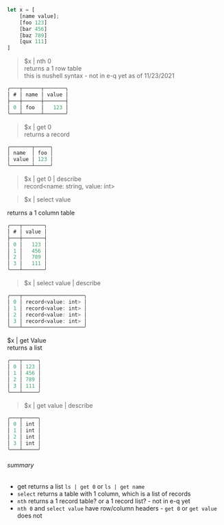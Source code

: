```rust
let x = [
    [name value];
    [foo 123]
    [bar 456]
    [baz 789]
    [qux 111]
]
```

> $x | nth 0  
returns a 1 row table   
this is nushell syntax - not in e-q yet as of 11/23/2021

```rust
╭───┬──────┬───────╮
│ # │ name │ value │
├───┼──────┼───────┤
│ 0 │ foo  │   123 │
╰───┴──────┴───────╯
```

> $x | get 0  
returns a record

```rust
╭───────┬─────╮
│ name  │ foo │
│ value │ 123 │
╰───────┴─────╯
```

> $x | get 0 | describe   
record<name: string, value: int>

> $x | select value  

returns a 1 column table  

```rust
╭───┬───────╮
│ # │ value │
├───┼───────┤
│ 0 │   123 │
│ 1 │   456 │
│ 2 │   789 │
│ 3 │   111 │
╰───┴───────╯
```

> $x | select value | describe

```rust
╭───┬────────────────────╮
│ 0 │ record<value: int> │
│ 1 │ record<value: int> │
│ 2 │ record<value: int> │
│ 3 │ record<value: int> │
╰───┴────────────────────╯
```

$x | get Value  
returns a list  

```rust
╭───┬─────╮
│ 0 │ 123 │
│ 1 │ 456 │
│ 2 │ 789 │
│ 3 │ 111 │
╰───┴─────╯
```

> $x | get value | describe  

```rust
╭───┬─────╮
│ 0 │ int │
│ 1 │ int │
│ 2 │ int │
│ 3 │ int │
╰───┴─────╯
```
###### summary

* get returns a list `ls | get 0` or `ls | get name`
* `select` returns a table with 1 column, which is a list of records
* `nth` returns a 1 record table? or a 1 record list? - not in e-q yet
* `nth 0` and `select value` have row/column headers - `get 0` or `get value` does not
